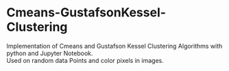 # Cmeans-GustafsonKessel-Clustering
Implementation of Cmeans and Gustafson Kessel Clustering Algorithms with python and Jupyter Notebook.</br>
Used on random data Points and color pixels in images.
